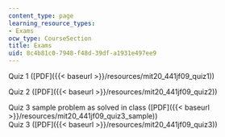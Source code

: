 ```yaml
---
content_type: page
learning_resource_types:
- Exams
ocw_type: CourseSection
title: Exams
uid: 8c4b81c0-7948-f48d-39df-a1931e497ee9
---
```


Quiz 1 ([PDF]({{< baseurl >}}/resources/mit20_441jf09_quiz1))

Quiz 2 ([PDF]({{< baseurl >}}/resources/mit20_441jf09_quiz2))

Quiz 3 sample problem as solved in class ([PDF]({{< baseurl >}}/resources/mit20_441jf09_quiz3_sample))  
Quiz 3 ([PDF]({{< baseurl >}}/resources/mit20_441jf09_quiz3))